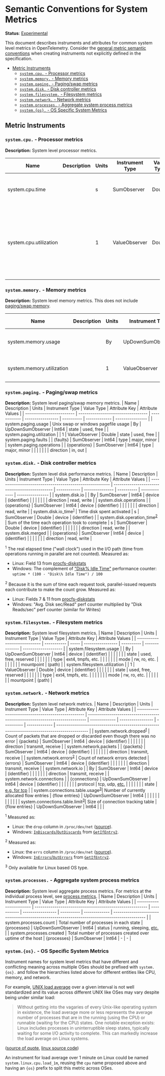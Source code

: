 # Semantic Conventions for System Metrics

**Status**: [Experimental](../../document-status.md)

This document describes instruments and attributes for common system level
metrics in OpenTelemetry. Consider the [general metric semantic
conventions](README.md#general-metric-semantic-conventions) when creating
instruments not explicitly defined in the specification.

<!-- Re-generate TOC with `markdown-toc --no-first-h1 -i` -->

<!-- toc -->

- [Metric Instruments](#metric-instruments)
  * [`system.cpu.` - Processor metrics](#systemcpu---processor-metrics)
  * [`system.memory.` - Memory metrics](#systemmemory---memory-metrics)
  * [`system.paging.` - Paging/swap metrics](#systempaging---pagingswap-metrics)
  * [`system.disk.` - Disk controller metrics](#systemdisk---disk-controller-metrics)
  * [`system.filesystem.` - Filesystem metrics](#systemfilesystem---filesystem-metrics)
  * [`system.network.` - Network metrics](#systemnetwork---network-metrics)
  * [`system.processes.` - Aggregate system process metrics](#systemprocesses---aggregate-system-process-metrics)
  * [`system.{os}.` - OS Specific System Metrics](#systemos---os-specific-system-metrics)

<!-- tocstop -->

## Metric Instruments

### `system.cpu.` - Processor metrics

**Description:** System level processor metrics.

| Name                   | Description | Units | Instrument Type | Value Type | Attribute Key(s) | Attribute Values                    |
| ---------------------- | ----------- | ----- | --------------- | ---------- | ---------------- | ----------------------------------- |
| system.cpu.time        |             | s     | SumObserver     | Double     | state            | idle, user, system, interrupt, etc. |
|                        |             |       |                 |            | cpu              | CPU number [0..n-1]                 |
| system.cpu.utilization |             | 1     | ValueObserver   | Double     | state            | idle, user, system, interrupt, etc. |
|                        |             |       |                 |            | cpu              | CPU number (0..n)                   |

### `system.memory.` - Memory metrics

**Description:** System level memory metrics. This does not include [paging/swap
memory](#systempaging---pagingswap-metrics).

| Name                      | Description | Units | Instrument Type   | Value Type | Attribute Key | Attribute Values         |
| ------------------------- | ----------- | ----- | ----------------- | ---------- | ------------- | ------------------------ |
| system.memory.usage       |             | By    | UpDownSumObserver | Int64      | state         | used, free, cached, etc. |
| system.memory.utilization |             | 1     | ValueObserver     | Double     | state         | used, free, cached, etc. |

### `system.paging.` - Paging/swap metrics

**Description:** System level paging/swap memory metrics.
| Name                      | Description                         | Units        | Instrument Type   | Value Type | Attribute Key | Attribute Values |
| ------------------------- | ----------------------------------- | ------------ | ----------------- | ---------- | ------------- | ---------------- |
| system.paging.usage       | Unix swap or windows pagefile usage | By           | UpDownSumObserver | Int64      | state         | used, free       |
| system.paging.utilization |                                     | 1            | ValueObserver     | Double     | state         | used, free       |
| system.paging.faults      |                                     | {faults}     | SumObserver       | Int64      | type          | major, minor     |
| system.paging.operations  |                                     | {operations} | SumObserver       | Int64      | type          | major, minor     |
|                           |                                     |              |                   |            | direction     | in, out          |

### `system.disk.` - Disk controller metrics

**Description:** System level disk performance metrics.
| Name                                                      | Description                                     | Units        | Instrument Type | Value Type | Attribute Key | Attribute Values |
| --------------------------------------------------------- | ----------------------------------------------- | ------------ | --------------- | ---------- | ------------- | ---------------- |
| system.disk.io<!--notlink-->                              |                                                 | By           | SumObserver     | Int64      | device        | (identifier)     |
|                                                           |                                                 |              |                 |            | direction     | read, write      |
| system.disk.operations                                    |                                                 | {operations} | SumObserver     | Int64      | device        | (identifier)     |
|                                                           |                                                 |              |                 |            | direction     | read, write      |
| system.disk.io_time<sup>[1](#io_time)</sup>               | Time disk spent activated                       | s            | SumObserver     | Double     | device        | (identifier)     |
| system.disk.operation_time<sup>[2](#operation_time)</sup> | Sum of the time each operation took to complete | s            | SumObserver     | Double     | device        | (identifier)     |
|                                                           |                                                 |              |                 |            | direction     | read, write      |
| system.disk.merged                                        |                                                 | {operations} | SumObserver     | Int64      | device        | (identifier)     |
|                                                           |                                                 |              |                 |            | direction     | read, write      |

<sup><a name="io_time">1</a></sup> The real elapsed time ("wall clock")
used in the I/O path (time from operations running in parallel are not
counted). Measured as:

- Linux: Field 13 from
[procfs-diskstats](https://www.kernel.org/doc/Documentation/ABI/testing/procfs-diskstats)
- Windows: The complement of ["Disk\% Idle
Time"](https://docs.microsoft.com/en-us/archive/blogs/askcore/windows-performance-monitor-disk-counters-explained#windows-performance-monitor-disk-counters-explained:~:text=%25%20Idle%20Time,Idle\)%20to%200%20(meaning%20always%20busy).)
performance counter: `uptime * (100 - "Disk\% Idle Time") / 100`

<sup><a name="operation_time">2</a></sup> Because it is the sum of time each
request took, parallel-issued requests each contribute to make the count
grow. Measured as:

- Linux: Fields 7 & 11 from
[procfs-diskstats](https://www.kernel.org/doc/Documentation/ABI/testing/procfs-diskstats)
- Windows: "Avg. Disk sec/Read" perf counter multiplied by "Disk Reads/sec"
perf counter (similar for Writes)

### `system.filesystem.` - Filesystem metrics

**Description:** System level filesystem metrics.
| Name                          | Description | Units | Instrument Type   | Value Type | Attribute Key  | Attribute Values     |
| ----------------------------- | ----------- | ----- | ----------------- | ---------- | -------------- | -------------------- |
| system.filesystem.usage       |             | By    | UpDownSumObserver | Int64      | device         | (identifier)         |
|                               |             |       |                   |            | state          | used, free, reserved |
|                               |             |       |                   |            | type           | ext4, tmpfs, etc.    |
|                               |             |       |                   |            | mode           | rw, ro, etc.         |
|                               |             |       |                   |            | mountpoint     | (path)               |
| system.filesystem.utilization |             | 1     | ValueObserver     | Double     | device         | (identifier)         |
|                               |             |       |                   |            | state          | used, free, reserved |
|                               |             |       |                   |            | type           | ext4, tmpfs, etc.    |
|                               |             |       |                   |            | mode           | rw, ro, etc.         |
|                               |             |       |                   |            | mountpoint     | (path)               |

### `system.network.` - Network metrics

**Description:** System level network metrics.
| Name                                                | Description                                                                   | Units         | Instrument Type    | Value Type | Attribute Key | Attribute Values                                                                               |
| --------------------------------------------------- | ----------------------------------------------------------------------------- | ------------- | -----------------  | ---------- | ------------- | ---------------------------------------------------------------------------------------------- |
| system.network.dropped<sup>[1](#dropped)</sup>      | Count of packets that are dropped or discarded even though there was no error | {packets}     | SumObserver        | Int64      | device        | (identifier)                                                                                   |
|                                                     |                                                                               |               |                    |            | direction     | transmit, receive                                                                              |
| system.network.packets                              |                                                                               | {packets}     | SumObserver        | Int64      | device        | (identifier)                                                                                   |
|                                                     |                                                                               |               |                    |            | direction     | transmit, receive                                                                              |
| system.network.errors<sup>[2](#errors)</sup>        | Count of network errors detected                                              | {errors}      | SumObserver        | Int64      | device        | (identifier)                                                                                   |
|                                                     |                                                                               |               |                    |            | direction     | transmit, receive                                                                              |
| system<!--notlink-->.network.io                     |                                                                               | By            | SumObserver        | Int64      | device        | (identifier)                                                                                   |
|                                                     |                                                                               |               |                    |            | direction     | transmit, receive                                                                              |
| system.network.connections                          |                                                                               | {connections} | UpDownSumObserver  | Int64      | device        | (identifier)                                                                                   |
|                                                     |                                                                               |               |                    |            | protocol      | tcp, udp, [etc.](https://en.wikipedia.org/wiki/Transport_layer#Protocols)                      |
|                                                     |                                                                               |               |                    |            | state         | [e.g. for tcp](https://en.wikipedia.org/wiki/Transmission_Control_Protocol#Protocol_operation) |
| system.connections.table.usage<sup>[3](#linux)</sup>| Number of currently allocated flow entries                                    | {flow entries} | UpDownSumObserver | Int64      |               |                                                                                                |
|                                                     |                                                                               |                |                   |            |               |                                                                                                |
| system.connections.table.limit<sup>[3](#linux)</sup>| Size of connection tracking table                                             | {flow entries} | UpDownSumObserver | Int64      |               |                                                                                                |

<sup><a name="dropped">1</a></sup> Measured as:

- Linux: the `drop` column in `/proc/dev/net`
([source](https://web.archive.org/web/20180321091318/http://www.onlamp.com/pub/a/linux/2000/11/16/LinuxAdmin.html)).
- Windows:
[`InDiscards`/`OutDiscards`](https://docs.microsoft.com/en-us/windows/win32/api/netioapi/ns-netioapi-mib_if_row2)
from
[`GetIfEntry2`](https://docs.microsoft.com/en-us/windows/win32/api/netioapi/nf-netioapi-getifentry2).

<sup><a name="errors">2</a></sup> Measured as:

- Linux: the `errs` column in `/proc/dev/net`
([source](https://web.archive.org/web/20180321091318/http://www.onlamp.com/pub/a/linux/2000/11/16/LinuxAdmin.html)).
- Windows:
[`InErrors`/`OutErrors`](https://docs.microsoft.com/en-us/windows/win32/api/netioapi/ns-netioapi-mib_if_row2)
from
[`GetIfEntry2`](https://docs.microsoft.com/en-us/windows/win32/api/netioapi/nf-netioapi-getifentry2).

<sup><a name="linux">3</a></sup> Only available for Linux based OS type.

### `system.processes.` - Aggregate system process metrics

**Description:** System level aggregate process metrics. For metrics at the
individual process level, see [process metrics](process-metrics.md).
| Name                     | Description                                               | Units       | Instrument Type   | Value Type | Attribute Key | Attribute Values                                                                               |
| ------------------------ | --------------------------------------------------------- | ----------- | ----------------- | ---------- | ------------- | ---------------------------------------------------------------------------------------------- |
| system.processes.count   | Total number of processes in each state                   | {processes} | UpDownSumObserver | Int64      | status        | running, sleeping, [etc.](https://man7.org/linux/man-pages/man1/ps.1.html#PROCESS_STATE_CODES) |
| system.processes.created | Total number of processes created over uptime of the host | {processes} | SumObserver       | Int64      | -             | -                                                                                              |

### `system.{os}.` - OS Specific System Metrics

Instrument names for system level metrics that have different and conflicting
meaning across multiple OSes should be prefixed with `system.{os}.` and
follow the hierarchies listed above for different entities like CPU, memory,
and network.

For example, [UNIX load
average](https://en.wikipedia.org/wiki/Load_(computing)) over a given
interval is not well standardized and its value across different UNIX like
OSes may vary despite being under similar load:

> Without getting into the vagaries of every Unix-like operating system in
existence, the load average more or less represents the average number of
processes that are in the running (using the CPU) or runnable (waiting for
the CPU) states. One notable exception exists: Linux includes processes in
uninterruptible sleep states, typically waiting for some I/O activity to
complete. This can markedly increase the load average on Linux systems.

([source of
quote](https://github.com/torvalds/linux/blob/e4cbce4d131753eca271d9d67f58c6377f27ad21/kernel/sched/loadavg.c#L11-L18),
[linux source
code](https://github.com/torvalds/linux/blob/e4cbce4d131753eca271d9d67f58c6377f27ad21/kernel/sched/loadavg.c#L11-L18))

An instrument for load average over 1 minute on Linux could be named
`system.linux.cpu.load_1m`, reusing the `cpu` name proposed above and having
an `{os}` prefix to split this metric across OSes.
